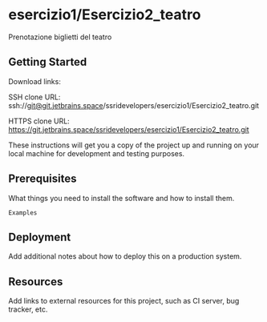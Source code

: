 # esercizio1/Esercizio2_teatro

Prenotazione biglietti del teatro

## Getting Started

Download links:

SSH clone URL: ssh://git@git.jetbrains.space/ssridevelopers/esercizio1/Esercizio2_teatro.git

HTTPS clone URL: https://git.jetbrains.space/ssridevelopers/esercizio1/Esercizio2_teatro.git



These instructions will get you a copy of the project up and running on your local machine for development and testing purposes.

## Prerequisites

What things you need to install the software and how to install them.

```
Examples
```

## Deployment

Add additional notes about how to deploy this on a production system.

## Resources

Add links to external resources for this project, such as CI server, bug tracker, etc.
